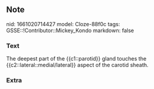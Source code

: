 ## Note
nid: 1661020714427
model: Cloze-88f0c
tags: GSSE::!Contributor::Mickey_Kondo
markdown: false

### Text
The deepest part of the {{c1::parotid}} gland touches the {{c2::lateral::medial/lateral}} aspect of the carotid sheath.

### Extra

